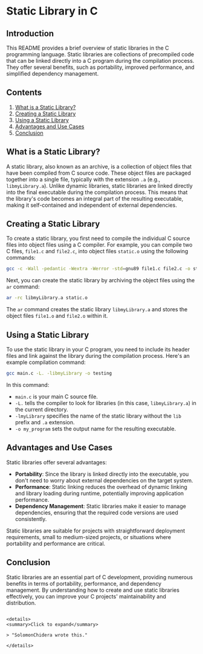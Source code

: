 # Static Library in C

## Introduction

This README provides a brief overview of static libraries in the C programming language. Static libraries are collections of precompiled code that can be linked directly into a C program during the compilation process. They offer several benefits, such as portability, improved performance, and simplified dependency management.

## Contents

1. [What is a Static Library?](#what-is-a-static-library)
2. [Creating a Static Library](#creating-a-static-library)
3. [Using a Static Library](#using-a-static-library)
4. [Advantages and Use Cases](#advantages-and-use-cases)
5. [Conclusion](#conclusion)

## What is a Static Library?

A static library, also known as an archive, is a collection of object files that have been compiled from C source code. These object files are packaged together into a single file, typically with the extension `.a` (e.g., `libmyLibrary.a`). Unlike dynamic libraries, static libraries are linked directly into the final executable during the compilation process. This means that the library's code becomes an integral part of the resulting executable, making it self-contained and independent of external dependencies.

## Creating a Static Library

To create a static library, you first need to compile the individual C source files into object files using a C compiler. For example, you can compile two C files, `file1.c` and `file2.c`, into object files `static.o` using the following commands:

```bash
gcc -c -Wall -pedantic -Wextra -Werror -std=gnu89 file1.c file2.c -o static.o
```

Next, you can create the static library by archiving the object files using the `ar` command:

```bash
ar -rc libmyLibrary.a static.o
```

The `ar` command creates the static library `libmyLibrary.a` and stores the object files `file1.o` and `file2.o` within it.

## Using a Static Library

To use the static library in your C program, you need to include its header files and link against the library during the compilation process. Here's an example compilation command:

```bash
gcc main.c -L. -libmyLibrary -o testing
```

In this command:
- `main.c` is your main C source file.
- `-L.` tells the compiler to look for libraries (in this case, `libmyLibrary.a`) in the current directory.
- `-lmyLibrary` specifies the name of the static library without the `lib` prefix and `.a` extension.
- `-o my_program` sets the output name for the resulting executable.

## Advantages and Use Cases

Static libraries offer several advantages:
- **Portability**: Since the library is linked directly into the executable, you don't need to worry about external dependencies on the target system.
- **Performance**: Static linking reduces the overhead of dynamic linking and library loading during runtime, potentially improving application performance.
- **Dependency Management**: Static libraries make it easier to manage dependencies, ensuring that the required code versions are used consistently.

Static libraries are suitable for projects with straightforward deployment requirements, small to medium-sized projects, or situations where portability and performance are critical.

## Conclusion

Static libraries are an essential part of C development, providing numerous benefits in terms of portability, performance, and dependency management. By understanding how to create and use static libraries effectively, you can improve your C projects' maintainability and distribution.
```

<details>
<summary>Click to expand</summary>

> "SolomonChidera wrote this."

</details>
